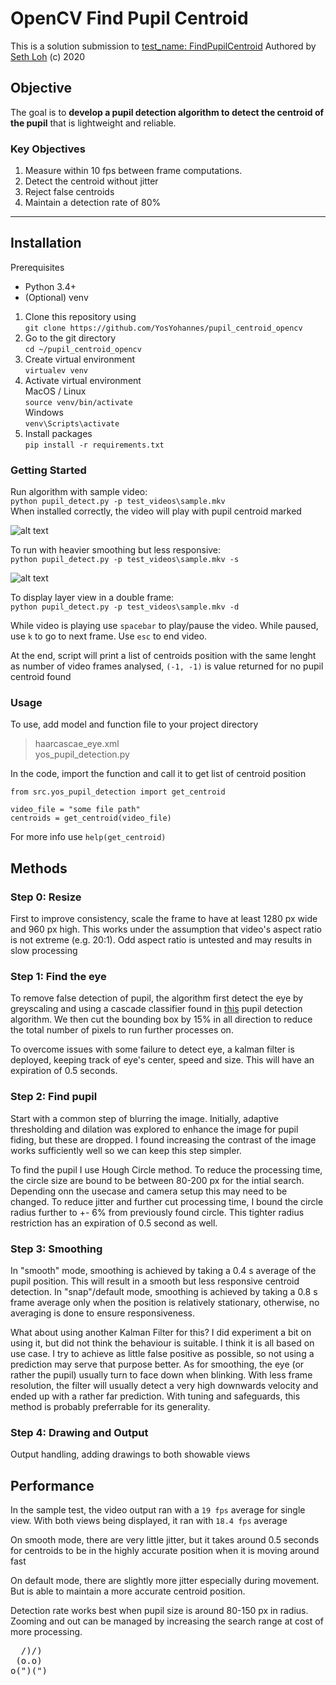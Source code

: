 # OpenCV Find Pupil Centroid

This is a solution submission to [test_name: FindPupilCentroid](https://github.com/lackdaz/cv_find_pupil_centroid)
Authored by [Seth Loh](https://github.com/lackdaz) (c) 2020

## Objective

The goal is to **develop a pupil detection algorithm to detect the centroid of the pupil** that is lightweight and reliable.

### Key Objectives  

1. Measure within 10 fps between frame computations.
1. Detect the centroid without jitter 
1. Reject false centroids
1. Maintain a detection rate of 80%
---
## Installation

Prerequisites
- Python 3.4+
- (Optional) venv

1. Clone this repository using  
```git clone https://github.com/YosYohannes/pupil_centroid_opencv```  
1. Go to the git directory  
```cd ~/pupil_centroid_opencv```  
1. Create virtual environment  
```virtualev venv```  
1. Activate virtual environment  
MacOS / Linux  
```source venv/bin/activate```  
Windows  
```venv\Scripts\activate```  
1. Install packages  
```pip install -r requirements.txt```  

### Getting Started

Run algorithm with sample video:  
```python pupil_detect.py -p test_videos\sample.mkv```  
When installed correctly, the video will play with pupil centroid marked

![alt text](https://github.com/YosYohannes/pupil_centroid_opencv/blob/main/assets/frame.PNG)

To run with heavier smoothing but less responsive:  
```python pupil_detect.py -p test_videos\sample.mkv -s```

![alt text](https://github.com/YosYohannes/pupil_centroid_opencv/blob/main/assets/double.PNG)

To display layer view in a double frame:  
```python pupil_detect.py -p test_videos\sample.mkv -d```


While video is playing use `spacebar` to play/pause the video.
While paused, use `k` to go to next frame.
Use `esc` to end video.

At the end, script will print a list of centroids position with the same lenght as number of video frames analysed, `(-1, -1)` is value returned for no pupil centroid found

### Usage

To use, add model and function file to your project directory
> haarcascae_eye.xml  
> yos_pupil_detection.py

In the code, import the function and call it to get list of centroid position
```
from src.yos_pupil_detection import get_centroid

video_file = "some file path"
centroids = get_centroid(video_file)
```

For more info use
`help(get_centroid)`


## Methods

### Step 0: Resize
First to improve consistency, scale the frame to have at least 1280 px wide and 960 px high. This works under the assumption that video's aspect ratio is not extreme (e.g. 20:1). Odd aspect ratio is untested and may results in slow processing

### Step 1: Find the eye
To remove false detection of pupil, the algorithm first detect the eye by greyscaling and using a cascade classifier found in [this](https://github.com/HassanRehman11/Pupil-Detection) pupil detection algorithm. We then cut the bounding box by 15% in all direction to reduce the total number of pixels to run further processes on.

To overcome issues with some failure to detect eye, a kalman filter is deployed, keeping track of eye's center, speed and size. This will have an expiration of 0.5 seconds.

### Step 2: Find pupil
Start with a common step of blurring the image. Initially, adaptive thresholding and dilation was explored to enhance the image for pupil fiding, but these are dropped. I found increasing the contrast of the image works sufficiently well so we can keep this step simpler.

To find the pupil I use Hough Circle method. To reduce the processing time, the circle size are bound to be between 80-200 px for the intial search. Depending onn the usecase and camera setup this may need to be changed. To reduce jitter and further cut processing time, I bound the circle radius further to +- 6% from previously found circle. This tighter radius restriction has an expiration of 0.5 second as well.


### Step 3: Smoothing
In "smooth" mode, smoothing is achieved by taking a 0.4 s  average of the pupil position. This will result in a smooth but less responsive centroid detection. In "snap"/default mode, smoothing is achieved by taking a 0.8 s frame average only when the position is relatively stationary, otherwise, no averaging is done to ensure responsiveness.

What about using another Kalman Filter for this?
I did experiment a bit on using it, but did not think the behaviour is suitable. I think it is all based on use case. I try to achieve as little false positive as possible, so not using a prediction may serve that purpose better. As for smoothing, the eye (or rather the pupil) usually turn to face down when blinking. With less frame resolution, the filter will usually detect a very high downwards velocity and ended up with a rather far prediction. With tuning and safeguards, this method is probably preferrable for its generality.

### Step 4: Drawing and Output
Output handling, adding drawings to both showable views

## Performance

In the sample test, the video output ran with a `19 fps` average for single view.
With both views being displayed, it ran with `18.4 fps` average

On smooth mode, there are very little jitter, but it takes around 0.5 seconds for centroids to be in the highly accurate position when it is moving around fast

On default mode, there are slightly more jitter especially during movement. But is able to maintain a more accurate centroid position.

Detection rate works best when pupil size is around 80-150 px in radius. Zooming and out can be managed by increasing the search range at cost of more processing.

<pre>
  /)/)  
 (o.o)  
o(")(") 
</pre>
 